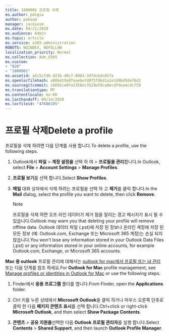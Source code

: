 ```yaml
---
title: 1800001 프로필 삭제
ms.author: pdigia
author: pebaum
manager: jackiesm
ms.date: 04/21/2020
ms.audience: Admin
ms.topic: article
ms.service: o365-administration
ROBOTS: NOINDEX, NOFOLLOW
localization_priority: Normal
ms.collection: Adm_O365
ms.custom:
- "626"
- "1800001"
ms.assetid: a5c5cf46-d23b-40c7-8983-34fdcbdc02fe
ms.openlocfilehash: a00b419a8feaebe7d0f5f0bd1a1e1d9bd9da76d2
ms.sourcegitcommit: c6692ce0fa1358ec3529e59ca0ecdfdea4cdc759
ms.translationtype: MT
ms.contentlocale: ko-KR
ms.lasthandoff: 09/14/2020
ms.locfileid: "47680105"
---
```

# <a name="delete-a-profile"></a><span data-ttu-id="19e5d-102">프로필 삭제</span><span class="sxs-lookup"><span data-stu-id="19e5d-102">Delete a profile</span></span>

<span data-ttu-id="19e5d-103">프로필을 삭제 하려면 다음 단계를 사용 합니다.</span><span class="sxs-lookup"><span data-stu-id="19e5d-103">To delete a profile, use the following steps.</span></span>
  
1. <span data-ttu-id="19e5d-104">Outlook에서 **파일** \> **계정 설정을** 선택 하 여 \> **프로필을 관리**합니다.</span><span class="sxs-lookup"><span data-stu-id="19e5d-104">In Outlook, select **File** \> **Account Settings** \> **Manage Profiles**.</span></span>

2. <span data-ttu-id="19e5d-105">**프로필 보기**를 선택 합니다.</span><span class="sxs-lookup"><span data-stu-id="19e5d-105">Select **Show Profiles**.</span></span>

3. <span data-ttu-id="19e5d-106">**메일** 대화 상자에서 삭제 하려는 프로필을 선택 하 고 **제거**를 클릭 합니다.</span><span class="sxs-lookup"><span data-stu-id="19e5d-106">In the **Mail** dialog, select the profile you want to delete, then click **Remove**.</span></span>

    > [!NOTE]
    > <span data-ttu-id="19e5d-107">프로필을 삭제 하면 오프 라인 데이터가 제거 됨을 알리는 경고 메시지가 표시 될 수 있습니다.</span><span class="sxs-lookup"><span data-stu-id="19e5d-107">Outlook may warn you that deleting your profile will remove offline data.</span></span> <span data-ttu-id="19e5d-108">Outlook 데이터 파일 (.pst)에 저장 된 정보나 온라인 계정에 저장 된 모든 정보 (예: Outlook.com, Exchange 또는 Microsoft 365 계정)는 손실 되지 않습니다.</span><span class="sxs-lookup"><span data-stu-id="19e5d-108">You won't lose any information stored in your Outlook Data Files (.pst) or any information stored in your online accounts, for example Outlook.com, Exchange, or Microsoft 365 accounts.</span></span>
  
<span data-ttu-id="19e5d-109">**Mac 용 outlook** 프로필 관리에 대해서는 [outlook for mac에서 프로필 또는 id 관리](https://support.office.com/article/fed2a955-74df-4a24-bef6-78a426958c4c.aspx) 또는 다음 단계를 참조 하세요.</span><span class="sxs-lookup"><span data-stu-id="19e5d-109">For **Outlook for Mac** profile management, see [Manage profiles or identities in Outlook for Mac](https://support.office.com/article/fed2a955-74df-4a24-bef6-78a426958c4c.aspx) or use the following steps.</span></span>
  
1. <span data-ttu-id="19e5d-110">Finder에서 **응용 프로그램** 폴더를 엽니다.</span><span class="sxs-lookup"><span data-stu-id="19e5d-110">From Finder, open the **Applications** folder.</span></span>

2. <span data-ttu-id="19e5d-111">Ctrl 키를 누른 상태에서 **Microsoft Outlook**을 클릭 하거나 마우스 오른쪽 단추로 클릭 한 다음 **패키지 콘텐츠 표시**를 선택 합니다.</span><span class="sxs-lookup"><span data-stu-id="19e5d-111">Ctrl+click or right-click **Microsoft Outlook**, and then select **Show Package Contents**.</span></span>

3. <span data-ttu-id="19e5d-112">**콘텐츠** \> **공유 지원을**선택한 다음 **Outlook 프로필 관리자**를 실행 합니다.</span><span class="sxs-lookup"><span data-stu-id="19e5d-112">Select **Contents** \> **Shared Support**, and then launch **Outlook Profile Manager**.</span></span>
